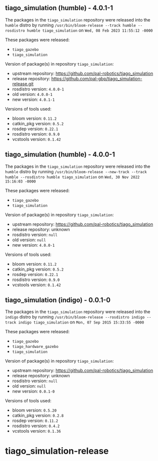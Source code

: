 ## tiago_simulation (humble) - 4.0.1-1

The packages in the `tiago_simulation` repository were released into the `humble` distro by running `/usr/bin/bloom-release --track humble --rosdistro humble tiago_simulation` on `Wed, 08 Feb 2023 11:55:12 -0000`

These packages were released:
- `tiago_gazebo`
- `tiago_simulation`

Version of package(s) in repository `tiago_simulation`:

- upstream repository: https://github.com/pal-robotics/tiago_simulation
- release repository: https://github.com/pal-gbp/tiago_simulation-release.git
- rosdistro version: `4.0.0-1`
- old version: `4.0.0-1`
- new version: `4.0.1-1`

Versions of tools used:

- bloom version: `0.11.2`
- catkin_pkg version: `0.5.2`
- rosdep version: `0.22.1`
- rosdistro version: `0.9.0`
- vcstools version: `0.1.42`


## tiago_simulation (humble) - 4.0.0-1

The packages in the `tiago_simulation` repository were released into the `humble` distro by running `/usr/bin/bloom-release --new-track --track humble --rosdistro humble tiago_simulation` on `Wed, 30 Nov 2022 15:16:03 -0000`

These packages were released:
- `tiago_gazebo`
- `tiago_simulation`

Version of package(s) in repository `tiago_simulation`:

- upstream repository: https://github.com/pal-robotics/tiago_simulation
- release repository: unknown
- rosdistro version: `null`
- old version: `null`
- new version: `4.0.0-1`

Versions of tools used:

- bloom version: `0.11.2`
- catkin_pkg version: `0.5.2`
- rosdep version: `0.22.1`
- rosdistro version: `0.9.0`
- vcstools version: `0.1.42`


## tiago_simulation (indigo) - 0.0.1-0

The packages in the `tiago_simulation` repository were released into the `indigo` distro by running `/usr/bin/bloom-release --rosdistro indigo --track indigo tiago_simulation` on `Mon, 07 Sep 2015 15:33:55 -0000`

These packages were released:
- `tiago_gazebo`
- `tiago_hardware_gazebo`
- `tiago_simulation`

Version of package(s) in repository `tiago_simulation`:
- upstream repository: https://github.com/pal-robotics/tiago_simulation
- release repository: unknown
- rosdistro version: `null`
- old version: `null`
- new version: `0.0.1-0`

Versions of tools used:
- bloom version: `0.5.20`
- catkin_pkg version: `0.2.8`
- rosdep version: `0.11.2`
- rosdistro version: `0.4.2`
- vcstools version: `0.1.36`


# tiago_simulation-release
